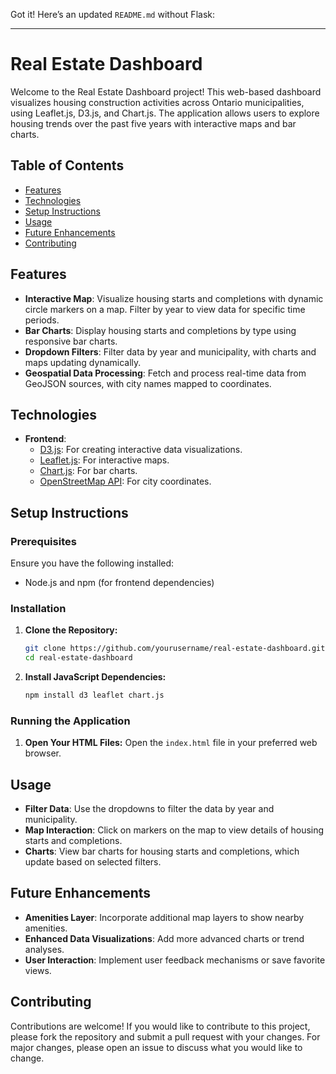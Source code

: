 Got it! Here’s an updated `README.md` without Flask:

---

# Real Estate Dashboard

Welcome to the Real Estate Dashboard project! This web-based dashboard visualizes housing construction activities across Ontario municipalities, using Leaflet.js, D3.js, and Chart.js. The application allows users to explore housing trends over the past five years with interactive maps and bar charts.

## Table of Contents

- [Features](#features)
- [Technologies](#technologies)
- [Setup Instructions](#setup-instructions)
- [Usage](#usage)
- [Future Enhancements](#future-enhancements)
- [Contributing](#contributing)

## Features

- **Interactive Map**: Visualize housing starts and completions with dynamic circle markers on a map. Filter by year to view data for specific time periods.
- **Bar Charts**: Display housing starts and completions by type using responsive bar charts.
- **Dropdown Filters**: Filter data by year and municipality, with charts and maps updating dynamically.
- **Geospatial Data Processing**: Fetch and process real-time data from GeoJSON sources, with city names mapped to coordinates.

## Technologies

- **Frontend**:
  - [D3.js](https://d3js.org/): For creating interactive data visualizations.
  - [Leaflet.js](https://leafletjs.com/): For interactive maps.
  - [Chart.js](https://www.chartjs.org/): For bar charts.
  - [OpenStreetMap API](https://nominatim.org/release-docs/develop/api/Search/): For city coordinates.

## Setup Instructions

### Prerequisites

Ensure you have the following installed:
- Node.js and npm (for frontend dependencies)

### Installation

1. **Clone the Repository:**
   ```bash
   git clone https://github.com/yourusername/real-estate-dashboard.git
   cd real-estate-dashboard
   ```

2. **Install JavaScript Dependencies:**
   ```bash
   npm install d3 leaflet chart.js
   ```

### Running the Application

1. **Open Your HTML Files:**
   Open the `index.html` file in your preferred web browser.

## Usage

- **Filter Data**: Use the dropdowns to filter the data by year and municipality.
- **Map Interaction**: Click on markers on the map to view details of housing starts and completions.
- **Charts**: View bar charts for housing starts and completions, which update based on selected filters.

## Future Enhancements

- **Amenities Layer**: Incorporate additional map layers to show nearby amenities.
- **Enhanced Data Visualizations**: Add more advanced charts or trend analyses.
- **User Interaction**: Implement user feedback mechanisms or save favorite views.

## Contributing

Contributions are welcome! If you would like to contribute to this project, please fork the repository and submit a pull request with your changes. For major changes, please open an issue to discuss what you would like to change.
